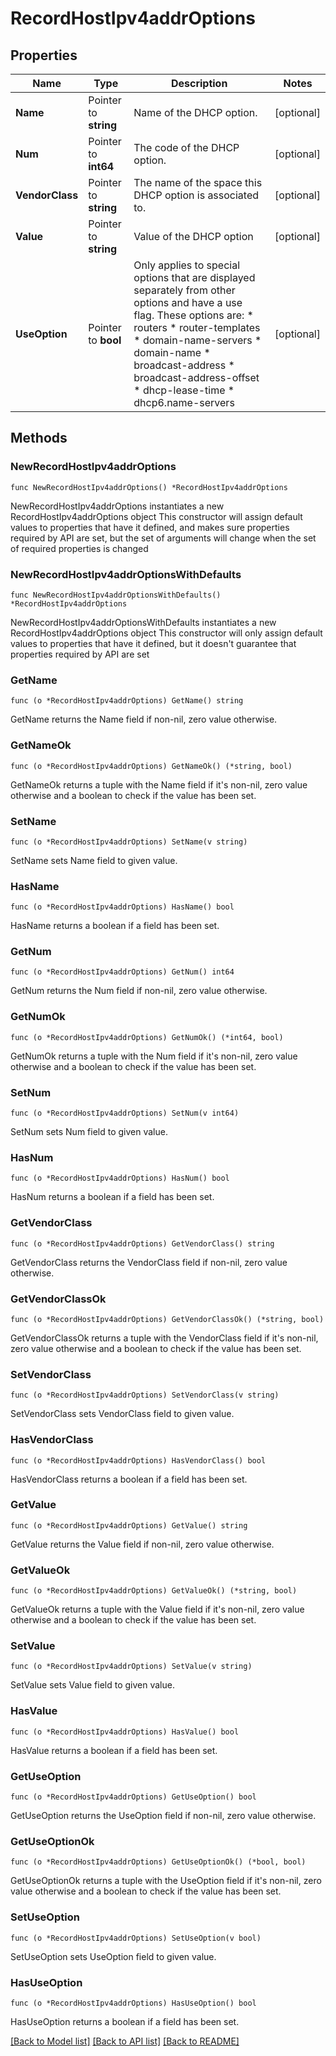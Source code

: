 # RecordHostIpv4addrOptions

## Properties

Name | Type | Description | Notes
------------ | ------------- | ------------- | -------------
**Name** | Pointer to **string** | Name of the DHCP option. | [optional] 
**Num** | Pointer to **int64** | The code of the DHCP option. | [optional] 
**VendorClass** | Pointer to **string** | The name of the space this DHCP option is associated to. | [optional] 
**Value** | Pointer to **string** | Value of the DHCP option | [optional] 
**UseOption** | Pointer to **bool** | Only applies to special options that are displayed separately from other options and have a use flag. These options are: * routers * router-templates * domain-name-servers * domain-name * broadcast-address * broadcast-address-offset * dhcp-lease-time * dhcp6.name-servers | [optional] 

## Methods

### NewRecordHostIpv4addrOptions

`func NewRecordHostIpv4addrOptions() *RecordHostIpv4addrOptions`

NewRecordHostIpv4addrOptions instantiates a new RecordHostIpv4addrOptions object
This constructor will assign default values to properties that have it defined,
and makes sure properties required by API are set, but the set of arguments
will change when the set of required properties is changed

### NewRecordHostIpv4addrOptionsWithDefaults

`func NewRecordHostIpv4addrOptionsWithDefaults() *RecordHostIpv4addrOptions`

NewRecordHostIpv4addrOptionsWithDefaults instantiates a new RecordHostIpv4addrOptions object
This constructor will only assign default values to properties that have it defined,
but it doesn't guarantee that properties required by API are set

### GetName

`func (o *RecordHostIpv4addrOptions) GetName() string`

GetName returns the Name field if non-nil, zero value otherwise.

### GetNameOk

`func (o *RecordHostIpv4addrOptions) GetNameOk() (*string, bool)`

GetNameOk returns a tuple with the Name field if it's non-nil, zero value otherwise
and a boolean to check if the value has been set.

### SetName

`func (o *RecordHostIpv4addrOptions) SetName(v string)`

SetName sets Name field to given value.

### HasName

`func (o *RecordHostIpv4addrOptions) HasName() bool`

HasName returns a boolean if a field has been set.

### GetNum

`func (o *RecordHostIpv4addrOptions) GetNum() int64`

GetNum returns the Num field if non-nil, zero value otherwise.

### GetNumOk

`func (o *RecordHostIpv4addrOptions) GetNumOk() (*int64, bool)`

GetNumOk returns a tuple with the Num field if it's non-nil, zero value otherwise
and a boolean to check if the value has been set.

### SetNum

`func (o *RecordHostIpv4addrOptions) SetNum(v int64)`

SetNum sets Num field to given value.

### HasNum

`func (o *RecordHostIpv4addrOptions) HasNum() bool`

HasNum returns a boolean if a field has been set.

### GetVendorClass

`func (o *RecordHostIpv4addrOptions) GetVendorClass() string`

GetVendorClass returns the VendorClass field if non-nil, zero value otherwise.

### GetVendorClassOk

`func (o *RecordHostIpv4addrOptions) GetVendorClassOk() (*string, bool)`

GetVendorClassOk returns a tuple with the VendorClass field if it's non-nil, zero value otherwise
and a boolean to check if the value has been set.

### SetVendorClass

`func (o *RecordHostIpv4addrOptions) SetVendorClass(v string)`

SetVendorClass sets VendorClass field to given value.

### HasVendorClass

`func (o *RecordHostIpv4addrOptions) HasVendorClass() bool`

HasVendorClass returns a boolean if a field has been set.

### GetValue

`func (o *RecordHostIpv4addrOptions) GetValue() string`

GetValue returns the Value field if non-nil, zero value otherwise.

### GetValueOk

`func (o *RecordHostIpv4addrOptions) GetValueOk() (*string, bool)`

GetValueOk returns a tuple with the Value field if it's non-nil, zero value otherwise
and a boolean to check if the value has been set.

### SetValue

`func (o *RecordHostIpv4addrOptions) SetValue(v string)`

SetValue sets Value field to given value.

### HasValue

`func (o *RecordHostIpv4addrOptions) HasValue() bool`

HasValue returns a boolean if a field has been set.

### GetUseOption

`func (o *RecordHostIpv4addrOptions) GetUseOption() bool`

GetUseOption returns the UseOption field if non-nil, zero value otherwise.

### GetUseOptionOk

`func (o *RecordHostIpv4addrOptions) GetUseOptionOk() (*bool, bool)`

GetUseOptionOk returns a tuple with the UseOption field if it's non-nil, zero value otherwise
and a boolean to check if the value has been set.

### SetUseOption

`func (o *RecordHostIpv4addrOptions) SetUseOption(v bool)`

SetUseOption sets UseOption field to given value.

### HasUseOption

`func (o *RecordHostIpv4addrOptions) HasUseOption() bool`

HasUseOption returns a boolean if a field has been set.


[[Back to Model list]](../README.md#documentation-for-models) [[Back to API list]](../README.md#documentation-for-api-endpoints) [[Back to README]](../README.md)


